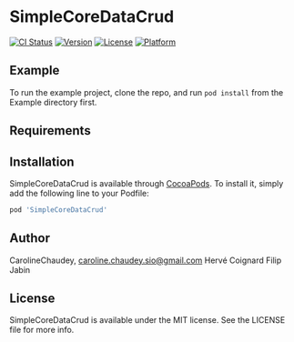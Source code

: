 # SimpleCoreDataCrud

[![CI Status](http://img.shields.io/travis/CarolineChaudey/SimpleCoreDataCrud.svg?style=flat)](https://travis-ci.org/CarolineChaudey/SimpleCoreDataCrud)
[![Version](https://img.shields.io/cocoapods/v/SimpleCoreDataCrud.svg?style=flat)](http://cocoapods.org/pods/SimpleCoreDataCrud)
[![License](https://img.shields.io/cocoapods/l/SimpleCoreDataCrud.svg?style=flat)](http://cocoapods.org/pods/SimpleCoreDataCrud)
[![Platform](https://img.shields.io/cocoapods/p/SimpleCoreDataCrud.svg?style=flat)](http://cocoapods.org/pods/SimpleCoreDataCrud)

## Example

To run the example project, clone the repo, and run `pod install` from the Example directory first.

## Requirements

## Installation

SimpleCoreDataCrud is available through [CocoaPods](http://cocoapods.org). To install
it, simply add the following line to your Podfile:

```ruby
pod 'SimpleCoreDataCrud'
```

## Author

CarolineChaudey, caroline.chaudey.sio@gmail.com
Hervé Coignard
Filip Jabin

## License

SimpleCoreDataCrud is available under the MIT license. See the LICENSE file for more info.
